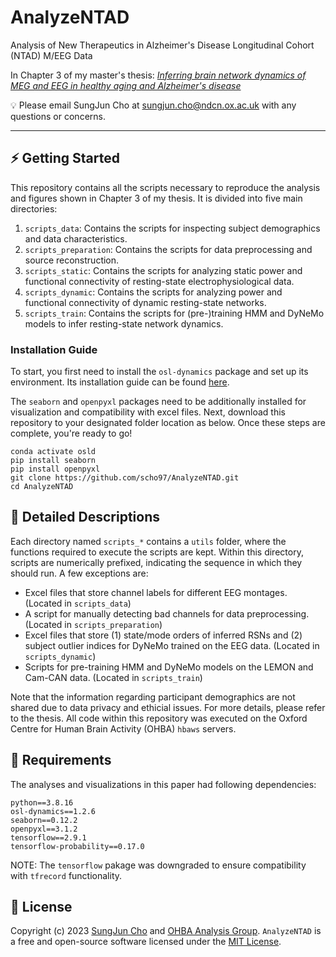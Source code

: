 # AnalyzeNTAD
Analysis of New Therapeutics in Alzheimer's Disease Longitudinal Cohort (NTAD) M/EEG Data

In Chapter 3 of my master's thesis: [_Inferring brain network dynamics of MEG and EEG in healthy aging and Alzheimer's disease_](https://ora.ox.ac.uk/objects/uuid:27faa894-b350-4da4-a7e4-7611dbd86791)

💡 Please email SungJun Cho at sungjun.cho@ndcn.ox.ac.uk with any questions or concerns.

---

## ⚡️ Getting Started

This repository contains all the scripts necessary to reproduce the analysis and figures shown in Chapter 3 of my thesis. It is divided into five main directories:

1. `scripts_data`: Contains the scripts for inspecting subject demographics and data characteristics.
2. `scripts_preparation`: Contains the scripts for data preprocessing and source reconstruction.
3. `scripts_static`: Contains the scripts for analyzing static power and functional connectivity of resting-state electrophysiological data.
4. `scripts_dynamic`: Contains the scripts for analyzing power and functional connectivity of dynamic resting-state networks.
5. `scripts_train`: Contains the scripts for (pre-)training HMM and DyNeMo models to infer resting-state network dynamics.

### Installation Guide
To start, you first need to install the `osl-dynamics` package and set up its environment. Its installation guide can be found [here](https://github.com/OHBA-analysis/osl-dynamics).

The `seaborn` and `openpyxl` packages need to be additionally installed for visualization and compatibility with excel files. Next, download this repository to your designated folder location as below. Once these steps are complete, you're ready to go!

```
conda activate osld
pip install seaborn
pip install openpyxl
git clone https://github.com/scho97/AnalyzeNTAD.git
cd AnalyzeNTAD
```

## 📄 Detailed Descriptions

Each directory named `scripts_*` contains a `utils` folder, where the functions required to execute the scripts are kept. Within this directory, scripts are numerically prefixed, indicating the sequence in which they should run. A few exceptions are:

- Excel files that store channel labels for different EEG montages. (Located in `scripts_data`)
- A script for manually detecting bad channels for data preprocessing. (Located in `scripts_preparation`)
- Excel files that store (1) state/mode orders of inferred RSNs and (2) subject outlier indices for DyNeMo trained on the EEG data. (Located in `scripts_dynamic`)
- Scripts for pre-training HMM and DyNeMo models on the LEMON and Cam-CAN data. (Located in `scripts_train`)

Note that the information regarding participant demographics are not shared due to data privacy and ethicial issues. For more details, please refer to the thesis. All code within this repository was executed on the Oxford Centre for Human Brain Activity (OHBA) `hbaws` servers.

## 🎯 Requirements
The analyses and visualizations in this paper had following dependencies:

```
python==3.8.16
osl-dynamics==1.2.6
seaborn==0.12.2
openpyxl==3.1.2
tensorflow==2.9.1
tensorflow-probability==0.17.0
```

NOTE: The `tensorflow` pakage was downgraded to ensure compatibility with `tfrecord` functionality.

## 🪪 License
Copyright (c) 2023 [SungJun Cho](https://github.com/scho97) and [OHBA Analysis Group](https://github.com/OHBA-analysis). `AnalyzeNTAD` is a free and open-source software licensed under the [MIT License](https://github.com/scho97/AnalyzeNTAD/blob/main/LICENSE).
